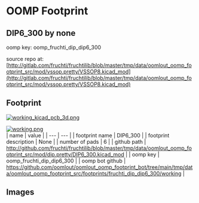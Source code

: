# OOMP Footprint  
## DIP6_300  by none  
  
oomp key: oomp_fruchti_dip_dip6_300  
  
source repo at: [http://gitlab.com/fruchti/fruchtilib/blob/master/tmp/data/oomlout_oomp_footprint_src/mod/vssop.pretty/VSSOP8.kicad_mod](http://gitlab.com/fruchti/fruchtilib/blob/master/tmp/data/oomlout_oomp_footprint_src/mod/vssop.pretty/VSSOP8.kicad_mod)  
## Footprint  
  
[![working_kicad_pcb_3d.png](working_kicad_pcb_3d_600.png)](working_kicad_pcb_3d.png)  
  
[![working.png](working_600.png)](working.png)  
| name | value | 
| --- | --- | 
| footprint name | DIP6_300 | 
| footprint description | None | 
| number of pads | 6 | 
| github path | http://github.com/fruchti/fruchtilib/blob/master/tmp/data/oomlout_oomp_footprint_src/mod/dip.pretty/DIP6_300.kicad_mod | 
| oomp key | oomp_fruchti_dip_dip6_300 | 
| oomp bot github | https://github.com/oomlout/oomlout_oomp_footprint_bot/tree/main/tmp/data/oomlout_oomp_footprint_src/footprints/fruchti_dip_dip6_300/working | 
## Images  
